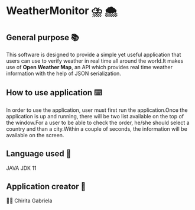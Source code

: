 # WeatherMonitor :cloud_with_lightning_and_rain: :cloud_with_snow:


## General purpose :books:
This software is designed to provide a simple yet useful application that users can use
to verify weather in real time all around the world.It makes use of <strong>Open Weather Map</strong>,
an API which provides real time weather information with the help of JSON serialization.
  
## How to use application :keyboard:
In order to use the application, user must first run the application.Once the application
is up and running, there will be two list available on the top of the window.For a user to
be able to check the order, he/she should select a country and than a city.Within a couple of
seconds, the information will be available on the screen.

## Language used :rainbow:
JAVA JDK 11

## Application creator :loudspeaker:
:woman_student: Chirita Gabriela
